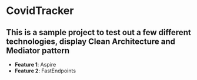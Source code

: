 # CovidTracker

## This is a sample project to test out a few different technologies, display Clean Architecture and Mediator pattern
 
- **Feature 1**: Aspire
- **Feature 2**: FastEndpoints